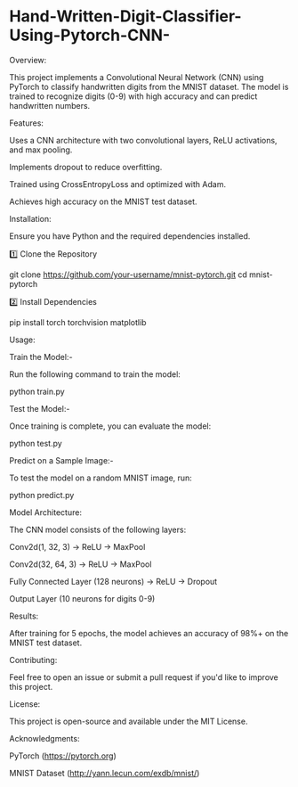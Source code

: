 # Hand-Written-Digit-Classifier-Using-Pytorch-CNN-
Overview:

This project implements a Convolutional Neural Network (CNN) using PyTorch to classify handwritten digits from the MNIST dataset. The model is trained to recognize digits (0-9) with high accuracy and can predict handwritten numbers.

Features:

Uses a CNN architecture with two convolutional layers, ReLU activations, and max pooling.

Implements dropout to reduce overfitting.

Trained using CrossEntropyLoss and optimized with Adam.

Achieves high accuracy on the MNIST test dataset.

Installation:

Ensure you have Python and the required dependencies installed.

1️⃣ Clone the Repository

git clone https://github.com/your-username/mnist-pytorch.git
cd mnist-pytorch

2️⃣ Install Dependencies

pip install torch torchvision matplotlib

Usage:

Train the Model:-

Run the following command to train the model:

python train.py

Test the Model:-

Once training is complete, you can evaluate the model:

python test.py

Predict on a Sample Image:-

To test the model on a random MNIST image, run:

python predict.py

Model Architecture:

The CNN model consists of the following layers:

Conv2d(1, 32, 3) → ReLU → MaxPool

Conv2d(32, 64, 3) → ReLU → MaxPool

Fully Connected Layer (128 neurons) → ReLU → Dropout

Output Layer (10 neurons for digits 0-9)

Results:

After training for 5 epochs, the model achieves an accuracy of 98%+ on the MNIST test dataset.

Contributing:

Feel free to open an issue or submit a pull request if you'd like to improve this project.

License:

This project is open-source and available under the MIT License.

Acknowledgments:

PyTorch (https://pytorch.org)

MNIST Dataset (http://yann.lecun.com/exdb/mnist/)

